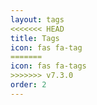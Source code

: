 ```yaml
---
layout: tags
<<<<<<< HEAD
title: Tags
icon: fas fa-tag
=======
icon: fas fa-tags
>>>>>>> v7.3.0
order: 2
---
```

